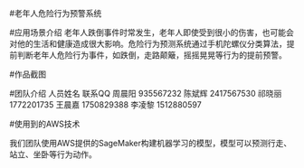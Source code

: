 #老年人危险行为预警系统

#应用场景介绍
老年人跌倒事件时常发生，老年人即使受到很小的伤害，也可能会对他的生活和健康造成很大影响。危险行为预测系统通过手机陀螺仪分类算法，提前判断老年人危险行为事件，如跌倒，走路颠簸，摇摇晃晃等行为的提前预警。

#作品截图




#团队介绍
人员姓名  联系QQ
周晨阳 935567232
陈斌辉 2417567530
祁晓丽 1772201735
王晨嘉 1750829388
李凌黎 1512880597

#使用到的AWS技术

我们团队使用AWS提供的SageMaker构建机器学习的模型，模型可以预测行走、站立、坐卧等行为动作。
